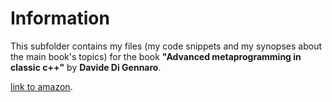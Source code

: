 Information
===========

This subfolder contains my files 
(my code snippets and my synopses about the main book's topics) 
for the book  **"Advanced metaprogramming in classic c++"** 
by **Davide Di Gennaro**.
 
[link to amazon](https://www.amazon.com/Advanced-Metaprogramming-Classic-Davide-Gennaro/dp/1484210115). 
